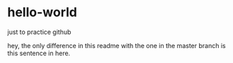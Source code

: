 # hello-world
just to practice github

hey,
the only difference in this readme with the one in the master branch is this sentence in here.
